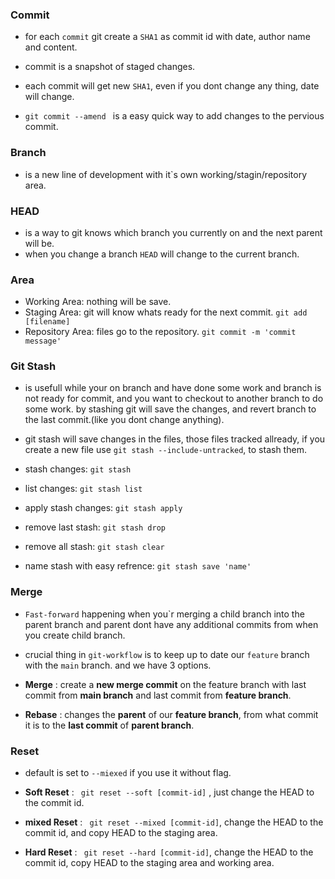 

### Commit
- for each ```commit``` git create a ```SHA1``` as commit id with date, author name and content.
- commit is a snapshot of staged changes.
- each commit will get new ```SHA1```, even if you dont change any thing, date will change.

- ```git commit --amend ``` is a easy quick way to add changes to the pervious commit.

### Branch
- is a new line of development with it`s own working/stagin/repository area.

### HEAD
- is a way to git knows which branch you currently on and the next parent will be.
- when you change a branch ```HEAD``` will change to the current branch.

### Area
- Working Area: nothing will be save.
- Staging Area: git will know whats ready for the next commit. ```git add [filename]```
- Repository Area: files go to the repository. ```git commit -m 'commit message'```


### Git Stash
- is usefull while your on branch and have done some work and branch is not ready for commit, and you want to checkout to another branch to do some work. by stashing git will save the changes, and revert branch to the last commit.(like you dont change anything).

- git stash will save changes in the files, those files tracked allready, if you create a new file use ```git stash --include-untracked```, to stash them.

- stash changes: ```git stash```
- list changes: ```git stash list```
- apply stash changes: ```git stash apply```
- remove last stash: ```git stash drop```
- remove all stash: ```git stash clear```
- name stash with easy refrence: ```git stash save 'name'```

### Merge
- ```Fast-forward``` happening when you`r merging a child branch into the parent branch and parent dont have any additional commits from when you create child branch.

- crucial thing in ``git-workflow`` is to keep up to date our `feature` branch with the ``main`` branch. and we have 3 options.

- __Merge__ : create a __new merge commit__ on the feature branch with last commit from __main branch__ and last commit from __feature branch__.

- __Rebase__ : changes the __parent__ of our __feature branch__, from what commit it is to the __last commit__ of __parent branch__. 



### Reset
- default is set to ``--miexed`` if you use it without flag.
- __Soft Reset__ :  ``` git reset --soft [commit-id]``` , just change the HEAD to the commit id.
- __mixed Reset__ : ``` git reset --mixed [commit-id]```, change the HEAD to the commit id, and copy HEAD to the staging area.

- __Hard Reset__ : ``` git reset --hard [commit-id]```, change the HEAD to the commit id, copy HEAD to the staging area and working area.
